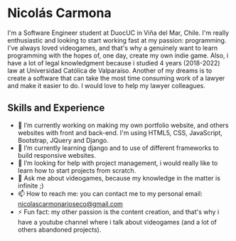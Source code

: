 # Nicolás Carmona
I'm a Software Engineer student at DuocUC in Viña del Mar, Chile. I'm really enthusiastic and looking to start working fast at my passion: programming. I've always loved videogames, and that's why a genuinely want to learn programming with the hopes of, one day, create my own indie game.
Also, i have a lot of legal knowledgment because i studied 4 years (2018-2022) law at Universidad Católica de Valparaíso. Another of my dreams is to create a software that can take the most time consuming work of a lawyer and make it easier to do. I would love to help my lawyer colleagues.
## Skills and Experience

- 🔭 I’m currently working on making my own portfolio website, and others websites with front and back-end. I'm using HTML5, CSS, JavaScript, Bootstrap, JQuery and Django.
- 🌱 I’m currently learning django and to use of different frameworks to build responsive websites.
- 🤔 I’m looking for help with project management, i would really like to learn how to start projects from scratch.
- 💬 Ask me about videogames, because my knowledge in the matter is infinite ;)
- 📫 How to reach me: you can contact me to my personal email: nicolascarmonarioseco@gmail.com
- ⚡ Fun fact: my other passion is the content creation, and that's why i have a youtube channel where i talk about videogames (and a lot of others abandoned projects).

